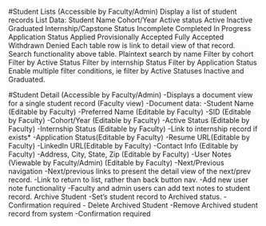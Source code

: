 #Student Lists (Accessible by Faculty/Admin)
Display a list of student records 
  List Data: 
    Student Name 
    Cohort/Year
    Active status
      Active
      Inactive
      Graduated
    Internship/Capstone Status
      Incomplete
      Completed
      In Progress
    Application Status
      Applied
      Provisionally Accepted
      Fully Accepted
      Withdrawn
      Denied
  Each table row is link to detail view of that record. 
  Search functionality above table. 
    Plaintext search by name
    Filter by cohort
    Filter by Active Status
    Filter by internship Status
    Filter by Application Status
  Enable multiple filter conditions, ie filter by Active Statuses Inactive and Graduated.

#Student Detail (Accessible by Faculty/Admin)
-Displays a document view for a single student record (Faculty view)
  -Document data:
    -Student Name (Editable by Faculty)
    -Preferred Name (Editable by Faculty)
    -SID (Editable by Faculty)
    -Cohort/Year (Editable by Faculty)
    -Active Status (Editable by Faculty)
    -Internship Status (Editable by Faculty)
    -Link to internship record if exists*
    -Application Status(Editable by Faculty)
    -Resume URL(Editable by Faculty)
    -LinkedIn URL(Editable by Faculty)
    -Contact Info (Editable by Faculty)
    -Address, City, State, Zip (Editable by Faculty)
    -User Notes (Viewable by Faculty/Admin) (Editable by Faculty)
  -Next/Previous navigation
  -Next/previous links to present the detail view of the next/prev record. 
  -Link to return to list, rather than back button nav.
  -Add new user note functionality
  -Faculty and admin users can add text notes to student record. 
  <ADMIN> Archive Student
    -Set’s student record to Archived status. 
    -Confirmation required
  -<ADMIN> Delete Archived Student
    -Remove Archived student record from system
    -Confirmation required

